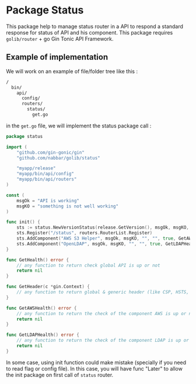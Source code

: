 # Package Status
This package help to manage status router in a API to respond a standard response for status of API and his component.
This package requires `golib/router` + go Gin Tonic API Framework.

## Example of implementation
We will work on an example of file/folder tree like this : 
```bash
/
  bin/
    api/
      config/
      routers/
        status/
          get.go
```

in the `get.go` file, we will implement the status package call :
```go
package status

import (
    "github.com/gin-gonic/gin"
	"github.com/nabbar/golib/status"

    "myapp/release"
    "myapp/bin/api/config"
    "myapp/bin/api/routers"
)

const (
	msgOk = "API is working"
	msgKO = "something is not well working"
)

func init() {
	sts := status.NewVersionStatus(release.GetVersion(), msgOk, msgKO, GetHealth, GetHeader)
	sts.Register("/status", routers.RouterList.Register)
	sts.AddComponent("AWS S3 Helper", msgOk, msgKO, "", "", true, GetAWSHealth)
	sts.AddComponent("OpenLDAP", msgOk, msgKO, "", "", true, GetLDAPHealth)
}

func GetHealth() error {
    // any function to return check global API is up or not 
    return nil
}

func GetHeader(c *gin.Context) {
    // any function to return global & generic header (like CSP, HSTS, ...)
}

func GetAWSHealth() error {
    // any function to return the check of the component AWS is up or not 
    return nil
}

func GetLDAPHealth() error {
    // any function to return the check of the component LDAP is up or not 
    return nil
}

```

In some case, using init function could make mistake (specially if you need to read flag or config file).
In this case, you will have func "Later" to allow the init package on first call of `status` router.
 